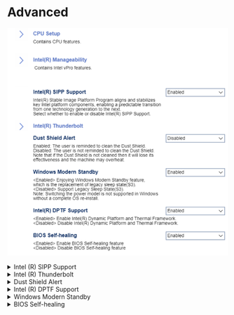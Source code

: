# Advanced #

![](./img/thinkcenter_advanced.png)

<details><summary>Intel (R) SIPP Support</summary>

Intel (R) Stable Image Platform Program aligns and stabilizes key Intel platform components, enabling a predictable transition from one technology generation to the next.

Options:

1. **Enabled** - enables SIPP. Default.
2. Disabled - disables SIPP.

| WMI Setting name | Values | SVP or SMP Req'd |
|:---|:---|:---|
| IntelSIPPSupport | Disabled, Enabled | yes |

</details>

<details><summary>Intel (R) Thunderbolt</summary>

Enable or Disable Intel (R) Thunderbolt.

Options:

1.  **Disabled** - disables Intel (R) Thunderbolt. Default.
2.  Enabled - enables Intel (R) Thunderbolt.

<!-- NO WMI -->

</details>


<details><summary>Dust Shield Alert</summary>

The user is reminded to clean the Dust Shield.

Options:

1.  **Enabled** - enables the Dust Shield alert. Default.
1.  Disabled - disables the Dust Shield alert.

| WMI Setting name | Values | SVP or SMP Req'd |
|:---|:---|:---|
| DustShieldAlert | Disabled, Enabled | yes |

?> If the Dust Shield is not cleaned, it will lose its effectiveness and the machine may overheat.

</details>


<details><summary>Intel (R) DPTF Support</summary>

Intel (R) Dynamic Platform and Thermal Framework (DPTF).

IDPTF is a power and thermal management solution, used to resolve fan noise, overheating, and performance-related issues of the system.

Options:

1.  **Enabled** - enables DPTF. Default.
2.  Disabled - disables DPTF.

| WMI Setting name | Values | SVP or SMP Req'd |
|:---|:---|:---|
| IntelDPTFSupport | Disabled, Enabled | yes |

</details>

<details><summary>Windows Modern Standby</summary>

[Windows Modern Standby](https://docs.microsoft.com/en-us/windows-hardware/design/device-experiences/modern-standby) is the replacement for the legacy Sleep state.

Options:

1. **Enabled** - enables Windows Modern Standby. Default.
2. Disabled - disables Windows Modern Standby.

<!-- NO WMI-->

<!-- MODEL: NOT M70s-->

</details>

<details><summary>BIOS Self-healing</summary>

Allows the BIOS to automatically attempt to recover a corrupted BIOS without needing a recovery file on external media.

Options:

1.  **Enabled** - Default.
2.  Disabled.

| WMI Setting name | Values | SVP or SMP Req'd |
|:---|:---|:---|
| BIOSSelfHealing  |  | no |

</details>
